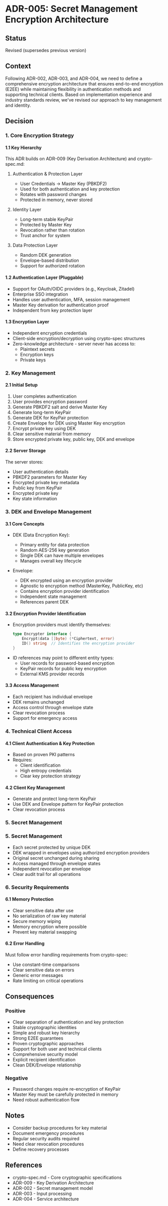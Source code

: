 # ADR-005: Secret Management Encryption Architecture

## Status
Revised (supersedes previous version)

## Context
Following ADR-002, ADR-003, and ADR-004, we need to define a comprehensive encryption architecture that ensures end-to-end encryption (E2EE) while maintaining flexibility in authentication methods and supporting technical clients. Based on implementation experience and industry standards review, we've revised our approach to key management and identity.

## Decision

### 1. Core Encryption Strategy

#### 1.1 Key Hierarchy
This ADR builds on ADR-009 (Key Derivation Architecture) and crypto-spec.md:

1. Authentication & Protection Layer
   - User Credentials → Master Key (PBKDF2)
   - Used for both authentication and key protection
   - Rotates with password changes
   - Protected in memory, never stored

2. Identity Layer
   - Long-term stable KeyPair
   - Protected by Master Key
   - Revocation rather than rotation
   - Trust anchor for system

3. Data Protection Layer
   - Random DEK generation
   - Envelope-based distribution
   - Support for authorized rotation

#### 1.2 Authentication Layer (Pluggable)
* Support for OAuth/OIDC providers (e.g., Keycloak, Zitadel)
* Enterprise SSO integration
* Handles user authentication, MFA, session management
* Master Key derivation for authentication proof
* Independent from key protection layer

#### 1.3 Encryption Layer
* Independent encryption credentials
* Client-side encryption/decryption using crypto-spec structures
* Zero-knowledge architecture - server never has access to:
  - Plaintext secrets
  - Encryption keys
  - Private keys

### 2. Key Management

#### 2.1 Initial Setup
1. User completes authentication
2. User provides encryption password
3. Generate PBKDF2 salt and derive Master Key
4. Generate long-term KeyPair
5. Generate DEK for KeyPair protection
6. Create Envelope for DEK using Master Key encryption
7. Encrypt private key using DEK
8. Clear sensitive material from memory
9. Store encrypted private key, public key, DEK and envelope

#### 2.2 Server Storage
The server stores:
- User authentication details
- PBKDF2 parameters for Master Key
- Encrypted private key metadata
- Public key from KeyPair
- Encrypted private key
- Key state information

### 3. DEK and Envelope Management

#### 3.1 Core Concepts
* DEK (Data Encryption Key):
  - Primary entity for data protection
  - Random AES-256 key generation
  - Single DEK can have multiple envelopes
  - Manages overall key lifecycle

* Envelope:
  - DEK encrypted using an encryption provider
  - Agnostic to encryption method (MasterKey, PublicKey, etc)
  - Contains encryption provider identification
  - Independent state management
  - References parent DEK

#### 3.2 Encryption Provider Identification
* Encryption providers must identify themselves:
  ```go
  type Encrypter interface {
      Encrypt(data []byte) (*Ciphertext, error)
      ID() string  // Identifies the encryption provider
  }
  ```
* ID references may point to different entity types:
  - User records for password-based encryption
  - KeyPair records for public key encryption
  - External KMS provider records

#### 3.3 Access Management
* Each recipient has individual envelope
* DEK remains unchanged
* Access control through envelope state
* Clear revocation process
* Support for emergency access

### 4. Technical Client Access

#### 4.1 Client Authentication & Key Protection
* Based on proven PKI patterns
* Requires:
  - Client identification
  - High entropy credentials
  - Clear key protection strategy

#### 4.2 Client Key Management
* Generate and protect long-term KeyPair
* Use DEK and Envelope pattern for KeyPair protection
* Clear revocation process

### 5. Secret Management

### 5. Secret Management
* Each secret protected by unique DEK
* DEK wrapped in envelopes using authorized encryption providers
* Original secret unchanged during sharing
* Access managed through envelope states
* Independent revocation per envelope
* Clear audit trail for all operations

### 6. Security Requirements

#### 6.1 Memory Protection
* Clear sensitive data after use
* No serialization of raw key material
* Secure memory wiping
* Memory encryption where possible
* Prevent key material swapping

#### 6.2 Error Handling
Must follow error handling requirements from crypto-spec:
* Use constant-time comparisons
* Clear sensitive data on errors
* Generic error messages
* Rate limiting on critical operations

## Consequences

### Positive
* Clear separation of authentication and key protection
* Stable cryptographic identities
* Simple and robust key hierarchy
* Strong E2EE guarantees
* Proven cryptographic approaches
* Support for both user and technical clients
* Comprehensive security model
* Explicit recipient identification
* Clean DEK/Envelope relationship

### Negative
* Password changes require re-encryption of KeyPair
* Master Key must be carefully protected in memory
* Need robust authentication flow

## Notes
* Consider backup procedures for key material
* Document emergency procedures
* Regular security audits required
* Need clear revocation procedures
* Define recovery processes

## References
* crypto-spec.md - Core cryptographic specifications
* ADR-009 - Key Derivation Architecture
* ADR-002 - Secret management model
* ADR-003 - Input processing
* ADR-004 - Service architecture
